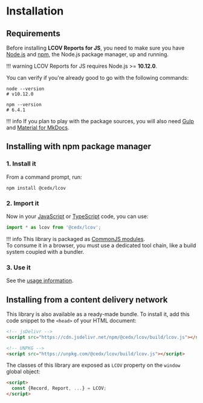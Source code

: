 # Installation

## Requirements
Before installing **LCOV Reports for JS**, you need to make sure you have [Node.js](https://nodejs.org)
and [npm](https://www.npmjs.com), the Node.js package manager, up and running.

!!! warning
    LCOV Reports for JS requires Node.js >= **10.12.0**.
    
You can verify if you're already good to go with the following commands:

```shell
node --version
# v10.12.0

npm --version
# 6.4.1
```

!!! info
    If you plan to play with the package sources, you will also need
    [Gulp](https://gulpjs.com) and [Material for MkDocs](https://squidfunk.github.io/mkdocs-material).

## Installing with npm package manager

### 1. Install it
From a command prompt, run:

```shell
npm install @cedx/lcov
```

### 2. Import it
Now in your [JavaScript](https://developer.mozilla.org/en-US/docs/Web/JavaScript) or [TypeScript](https://www.typescriptlang.org) code, you can use:

```ts
import * as lcov from '@cedx/lcov';
```

!!! info
    This library is packaged as [CommonJS modules](https://nodejs.org/api/modules.html).  
    To consume it in a browser, you must use a dedicated tool chain, like a build system coupled with a bundler.

### 3. Use it
See the [usage information](usage.md).

## Installing from a content delivery network
This library is also available as a ready-made bundle.
To install it, add this code snippet to the `<head>` of your HTML document:

```html
<!-- jsDelivr -->
<script src="https://cdn.jsdelivr.net/npm/@cedx/lcov/build/lcov.js"></script>

<!-- UNPKG -->
<script src="https://unpkg.com/@cedx/lcov/build/lcov.js"></script>
```

The classes of this library are exposed as `LCOV` property on the `window` global object:

```html
<script>
  const {Record, Report, ...} = LCOV;
</script>
```
